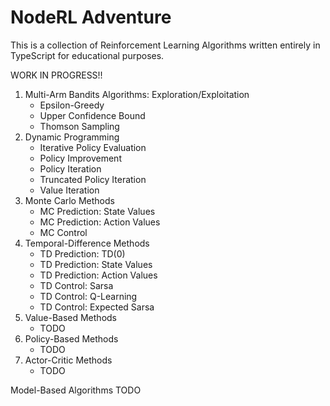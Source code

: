 # NodeRL Adventure

This is a collection of Reinforcement Learning Algorithms written entirely in TypeScript for educational purposes.

WORK IN PROGRESS!!

1. Multi-Arm Bandits Algorithms: Exploration/Exploitation
   * Epsilon-Greedy
   * Upper Confidence Bound
   * Thomson Sampling
2. Dynamic Programming
   * Iterative Policy Evaluation
   * Policy Improvement
   * Policy Iteration
   * Truncated Policy Iteration
   * Value Iteration
3. Monte Carlo Methods
   * MC Prediction: State Values
   * MC Prediction: Action Values
   * MC Control
4. Temporal-Difference Methods
   * TD Prediction: TD(0)
   * TD Prediction: State Values
   * TD Prediction: Action Values
   * TD Control: Sarsa
   * TD Control: Q-Learning
   * TD Control: Expected Sarsa
5. Value-Based Methods
   * TODO
6. Policy-Based Methods
   * TODO
7. Actor-Critic Methods
   * TODO

Model-Based Algorithms
TODO

